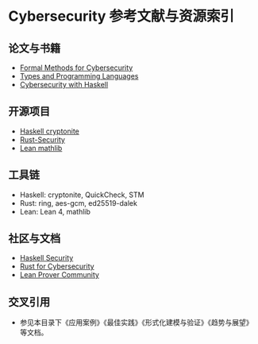 # Cybersecurity 参考文献与资源索引

## 论文与书籍

- [Formal Methods for Cybersecurity](https://arxiv.org/abs/2107.10121)
- [Types and Programming Languages](https://www.cis.upenn.edu/~bcpierce/tapl/)
- [Cybersecurity with Haskell](https://hackage.haskell.org/package/cryptonite)

## 开源项目

- [Haskell cryptonite](https://hackage.haskell.org/package/cryptonite)
- [Rust-Security](https://github.com/rust-security)
- [Lean mathlib](https://github.com/leanprover-community/mathlib)

## 工具链

- Haskell: cryptonite, QuickCheck, STM
- Rust: ring, aes-gcm, ed25519-dalek
- Lean: Lean 4, mathlib

## 社区与文档

- [Haskell Security](https://wiki.haskell.org/Security)
- [Rust for Cybersecurity](https://github.com/rust-security)
- [Lean Prover Community](https://leanprover-community.github.io/)

## 交叉引用

- 参见本目录下《应用案例》《最佳实践》《形式化建模与验证》《趋势与展望》等文档。
